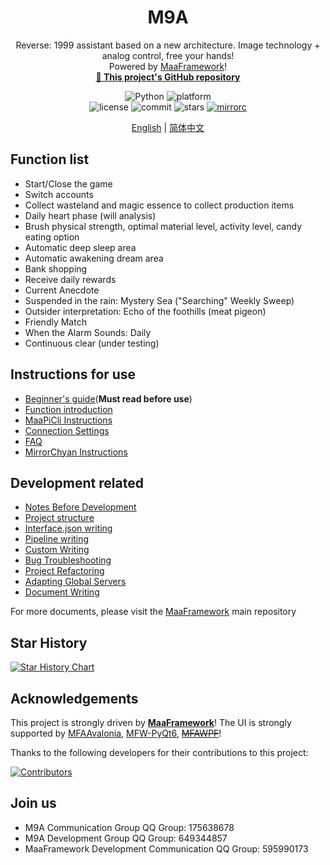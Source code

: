 <!-- markdownlint-disable MD033 MD041 -->
<div align="center">

# M9A

Reverse: 1999 assistant based on a new architecture. Image technology + analog control, free your hands!  
Powered by [MaaFramework](https://github.com/MaaXYZ/MaaFramework)!  
<a href="https://github.com/MAA1999/M9A" target="_blank" style="font-weight: bold;">🔗 This project's GitHub repository</a>

</div>

<p align="center">
  <img alt="Python" src="https://img.shields.io/badge/Python-3776AB?logo=python&logoColor=white">
  <img alt="platform" src="https://img.shields.io/badge/platform-Windows%20%7C%20Linux%20%7C%20macOS-blueviolet">
  <br>
  <img alt="license" src="https://img.shields.io/github/license/MAA1999/M9A">
  <img alt="commit" src="https://img.shields.io/github/commit-activity/m/MAA1999/M9A">
  <img alt="stars" src="https://img.shields.io/github/stars/MAA1999/M9A?style=social">
  <a href="https://mirrorchyan.com/zh/projects?rid=M9A&source=m9agh-badge-en" target="_blank"><img alt="mirrorc" src="https://img.shields.io/badge/Mirror%E9%85%B1-%239af3f6?logo=countingworkspro&logoColor=4f46e5"></a>
</p>

<div align="center">

[English](./README_en.md) | [简体中文](./README.md)

</div>

## Function list

- Start/Close the game
- Switch accounts
- Collect wasteland and magic essence to collect production items
- Daily heart phase (will analysis)
- Brush physical strength, optimal material level, activity level, candy eating option
- Automatic deep sleep area
- Automatic awakening dream area
- Bank shopping
- Receive daily rewards
- Current Anecdote
- Suspended in the rain: Mystery Sea ("Searching" Weekly Sweep)
- Outsider interpretation: Echo of the foothills (meat pigeon)
- Friendly Match
- When the Alarm Sounds: Daily
- Continuous clear (under testing)

## Instructions for use

- [Beginner's guide](./docs/en_us/manual/newbie.md)(**Must read before use**)
- [Function introduction](./docs/en_us/manual/feature.md)
- [MaaPiCli Instructions](./docs/en_us/manual/MaaPiCli.md)
- [Connection Settings](./docs/en_us/manual/connection.md)
- [FAQ](./docs/en_us/manual/faq.md)
- [MirrorChyan Instructions](./docs/en_us/manual/MirrorChyan.md)

## Development related

- [Notes Before Development](./docs/en_us/develop/Notes-Before-Development.md)
- [Project structure](./docs/en_us/develop/Project-Structure.md)
- [Interface.json writing](./docs/en_us/develop/Writing-interface.json.md)
- [Pipeline writing](./docs/en_us/develop/Writing-Pipelines.md)
- [Custom Writing](./docs/en_us/develop/Writing-Custom.md)
- [Bug Troubleshooting](./docs/en_us/develop/Bug-Troubleshooting.md)
- [Project Refactoring](./docs/en_us/develop/Project-Refactoring.md)
- [Adapting Global Servers](./docs/en_us/develop/Adapting-Global-Servers.md)
- [Document Writing](./docs/en_us/develop/Writing-Documentation.md)

For more documents, please visit the [MaaFramework](https://github.com/MaaXYZ/MaaFramework) main repository

## Star History

<a href="https://www.star-history.com/#MAA1999/M9A&Date">
 <picture>
   <source media="(prefers-color-scheme: dark)" srcset="https://api.star-history.com/svg?repos=MAA1999/M9A&type=Date&theme=dark" />
   <source media="(prefers-color-scheme: light)" srcset="https://api.star-history.com/svg?repos=MAA1999/M9A&type=Date" />
   <img alt="Star History Chart" src="https://api.star-history.com/svg?repos=MAA1999/M9A&type=Date" />
 </picture>
</a>

## Acknowledgements

This project is strongly driven by **[MaaFramework](https://github.com/MaaXYZ/MaaFramework)**!
The UI is strongly supported by [MFAAvalonia](https://github.com/SweetSmellFox/MFAAvalonia), [MFW-PyQt6](https://github.com/overflow65537/MFW-PyQt6), ~~[MFAWPF](https://github.com/SweetSmellFox/MFAWPF)~~!

Thanks to the following developers for their contributions to this project:

[![Contributors](https://contrib.rocks/image?repo=MAA1999/M9A&max=1000)](https://github.com/MAA1999/M9A/graphs/contributors)

## Join us

- M9A Communication Group QQ Group: 175638678
- M9A Development Group QQ Group: 649344857
- MaaFramework Development Communication QQ Group: 595990173
